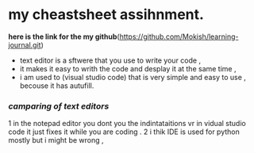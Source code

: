 # my cheastsheet assihnment.
**here is the link for the my github**(https://github.com/Mokish/learning-journal.git)

- text editor is a sftwere that you use to write your code ,
- it makes it easy to writh the code and desplay it at the same time ,
- i am used to (visual studio code) that is very simple and easy to use , becouse it has autufill.
 
 
 
 ### *camparing of text editors*
 
 1 in the notepad editor you dont you the indintataitions vr in vidual studio code it just fixes it while you are coding .
 2 i thik IDE is used for python mostly but i might be wrong ,
 
